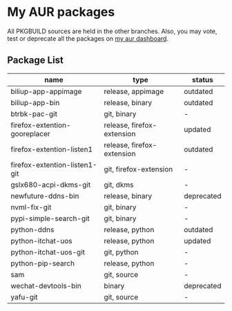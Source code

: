 # My AUR packages

All PKGBUILD sources are held in the other branches. Also, you may vote, test or deprecate all the packages on [my aur dashboard](https://aur.archlinux.org/packages?K=Lehmaning&SeB=m).

## Package List

<!--TODO: 使用 CI/CD 自动更新列表-->

| name                          | type                        | status            |
| ----------------------------- | --------------------------- | ----------------- |
| biliup-app-appimage           | release, appimage           | outdated          |
| biliup-app-bin                | release, binary             | outdated          |
| btrbk-pac-git                 | git, binary                 | -                 |
| firefox-extention-gooreplacer | release, firefox-extension  | updated           |
| firefox-extention-listen1     | release, firefox-extension  | outdated          |
| firefox-extention-listen1-git | git, firefox-extension      | -                 |
| gslx680-acpi-dkms-git         | git, dkms                   | -                 |
| newfuture-ddns-bin            | release, binary             | deprecated        |
| nvml-fix-git                  | git, binary                 | -                 |
| pypi-simple-search-git        | git, binary                 | -                 |
| python-ddns                   | release, python             | outdated          |
| python-itchat-uos             | release, python             | updated           |
| python-itchat-uos-git         | git, python                 | -                 |
| python-pip-search             | release, python             | -                 |
| sam                           | git, source                 | -                 |
| wechat-devtools-bin           | binary                      | deprecated        |
| yafu-git                      | git, source                 | -                 |
